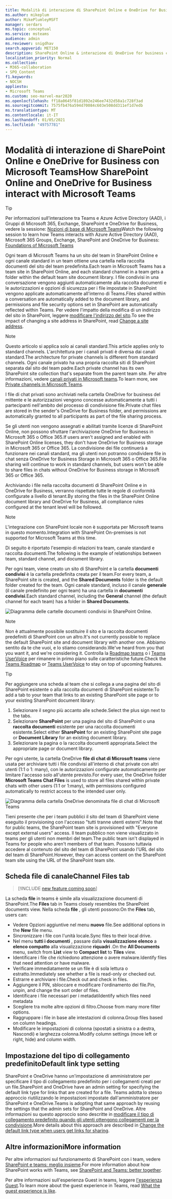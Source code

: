 ```yaml
---
title: Modalità di interazione di SharePoint Online e OneDrive for Business con Microsoft Teams
ms.author: mikeplum
author: MikePlumleyMSFT
manager: serdars
ms.topic: conceptual
ms.service: msteams
audience: admin
ms.reviewer: snigdhav
search.appverid: MET150
description: SharePoint Online & interazione di OneDrive for business con teams; archiviazione di file di chat privata & interazione tra team, canale standard & raccolta documenti.
localization_priority: Normal
ms.collection:
- M365-collaboration
- SPO_Content
f1.keywords:
- NOCSH
appliesto:
- Microsoft Teams
ms.custom: seo-marvel-mar2020
ms.openlocfilehash: ff18a0645f81d1892e246ee7432d58a1c728f3ad
ms.sourcegitcommit: 7575fb476a594d70084c603e508dd311ef1d7edb
ms.translationtype: MT
ms.contentlocale: it-IT
ms.lasthandoff: 01/05/2021
ms.locfileid: "49757781"
---
```

# <a name="how-sharepoint-online-and-onedrive-for-business-interact-with-microsoft-teams"></a><span data-ttu-id="0d696-103">Modalità di interazione di SharePoint Online e OneDrive for Business con Microsoft Teams</span><span class="sxs-lookup"><span data-stu-id="0d696-103">How SharePoint Online and OneDrive for Business interact with Microsoft Teams</span></span>

> [!Tip]
> <span data-ttu-id="0d696-104">Per informazioni sull’interazione tra Teams e Azure Active Directory (AAD), i Gruppi di Microsoft 365, Exchange, SharePoint e OneDrive for Business, vedere la sessione: [Nozioni di base di Microsoft Teams](https://aka.ms/teams-foundations)</span><span class="sxs-lookup"><span data-stu-id="0d696-104">Watch the following session to learn how Teams interacts with Azure Active Directory (AAD), Microsoft 365 Groups, Exchange, SharePoint and OneDrive for Business: [Foundations of Microsoft Teams](https://aka.ms/teams-foundations)</span></span>

<span data-ttu-id="0d696-105">Ogni team di Microsoft Teams ha un sito del team in SharePoint Online e ogni canale standard in un team ottiene una cartella nella raccolta documenti del sito del team predefinita.</span><span class="sxs-lookup"><span data-stu-id="0d696-105">Each team in Microsoft Teams has a team site in SharePoint Online, and each standard channel in a team gets a folder within the default team site document library.</span></span> <span data-ttu-id="0d696-106">I file condivisi in una conversazione vengono aggiunti automaticamente alla raccolta documenti e le autorizzazioni e opzioni di sicurezza per i file impostate in SharePoint vengono applicate automaticamente all'interno di Teams.</span><span class="sxs-lookup"><span data-stu-id="0d696-106">Files shared within a conversation are automatically added to the document library, and permissions and file security options set in SharePoint are automatically reflected within Teams.</span></span> <span data-ttu-id="0d696-107">Per vedere l'impatto della modifica di un indirizzo del sito in SharePoint, leggere [modificare l'indirizzo del sito](https://docs.microsoft.com/sharepoint/change-site-address).</span><span class="sxs-lookup"><span data-stu-id="0d696-107">To see the impact of changing a site address in SharePoint, read [Change a site address](https://docs.microsoft.com/sharepoint/change-site-address).</span></span>

> [!NOTE]
> <span data-ttu-id="0d696-108">Questo articolo si applica solo ai canali standard.</span><span class="sxs-lookup"><span data-stu-id="0d696-108">This article applies only to standard channels.</span></span> <span data-ttu-id="0d696-109">L'architettura per i canali privati è diversa dai canali standard.</span><span class="sxs-lookup"><span data-stu-id="0d696-109">The architecture for private channels is different from standard channels.</span></span> <span data-ttu-id="0d696-110">Ogni canale privato ha una propria raccolta siti di SharePoint separata dal sito del team padre.</span><span class="sxs-lookup"><span data-stu-id="0d696-110">Each private channel has its own SharePoint site collection that's separate from the parent team site.</span></span> <span data-ttu-id="0d696-111">Per altre informazioni, vedere [canali privati in Microsoft teams](private-channels.md).</span><span class="sxs-lookup"><span data-stu-id="0d696-111">To learn more, see [Private channels in Microsoft Teams](private-channels.md).</span></span>

<span data-ttu-id="0d696-112">I file di chat privati sono archiviati nella cartella OneDrive for business del mittente e le autorizzazioni vengono concesse automaticamente a tutti i partecipanti nell'ambito del processo di condivisione file.</span><span class="sxs-lookup"><span data-stu-id="0d696-112">Private chat files are stored in the sender's OneDrive for Business folder, and permissions are automatically granted to all participants as part of the file sharing process.</span></span>

<span data-ttu-id="0d696-113">Se gli utenti non vengono assegnati e abilitati tramite licenze di SharePoint Online, non possono sfruttare l'archiviazione OneDrive for Business in Microsoft 365 o Office 365.</span><span class="sxs-lookup"><span data-stu-id="0d696-113">If users aren't assigned and enabled with SharePoint Online licenses, they don't have OneDrive for Business storage in Microsoft 365 or Office 365.</span></span> <span data-ttu-id="0d696-114">La condivisione dei file continuerà a funzionare nei canali standard, ma gli utenti non potranno condividere file in chat senza OneDrive for Business Storage in Microsoft 365 o Office 365.</span><span class="sxs-lookup"><span data-stu-id="0d696-114">File sharing will continue to work in standard channels, but users won't be able to share files in chats without OneDrive for Business storage in Microsoft 365 or Office 365.</span></span>

<span data-ttu-id="0d696-115">Archiviando i file nella raccolta documenti di SharePoint Online e in OneDrive for Business, verranno rispettate tutte le regole di conformità configurate a livello di tenant.</span><span class="sxs-lookup"><span data-stu-id="0d696-115">By storing the files in the SharePoint Online document library and OneDrive for Business, all compliance rules configured at the tenant level will be followed.</span></span> 

> [!NOTE]
> <span data-ttu-id="0d696-116">L'integrazione con SharePoint locale non è supportata per Microsoft teams in questo momento.</span><span class="sxs-lookup"><span data-stu-id="0d696-116">Integration with SharePoint On-premises is not supported for Microsoft Teams at this time.</span></span>

<span data-ttu-id="0d696-117">Di seguito è riportato l'esempio di relazioni tra team, canale standard e raccolta documenti.</span><span class="sxs-lookup"><span data-stu-id="0d696-117">The following is the example of relationships between team, standard channel, and document library.</span></span>

<span data-ttu-id="0d696-118">Per ogni team, viene creato un sito di SharePoint e la cartella **documenti condivisi** è la cartella predefinita creata per il team.</span><span class="sxs-lookup"><span data-stu-id="0d696-118">For every team, a SharePoint site is created, and the **Shared Documents** folder is the default folder created for the team.</span></span> <span data-ttu-id="0d696-119">Ogni canale standard, incluso il canale **generale** (il canale predefinito per ogni team) ha una cartella in **documenti condivisi**.</span><span class="sxs-lookup"><span data-stu-id="0d696-119">Each standard channel, including the **General** channel (the default channel for each team) has a folder in **Shared Documents**.</span></span>

![Diagramma delle cartelle documenti condivisi in SharePoint Online.](media/Understand_how_SharePoint_Online_and_OneDrive_for_Business_interact_with_Microsoft_Teams_image1.png)

> [!NOTE]
> <span data-ttu-id="0d696-121">Non è attualmente possibile sostituire il sito e la raccolta documenti predefiniti di SharePoint con un altro.</span><span class="sxs-lookup"><span data-stu-id="0d696-121">It's not currently possible to replace the default SharePoint site and document library with another one.</span></span> <span data-ttu-id="0d696-122">Abbiamo sentito da te che vuoi, e lo stiamo considerando.</span><span class="sxs-lookup"><span data-stu-id="0d696-122">We've heard from you that you want it, and we're considering it.</span></span> <span data-ttu-id="0d696-123">Controlla la [Roadmap teams](https://aka.ms/teamsroadmap) o i [Teams UserVoice](https://aka.ms/TeamsUserVoice) per rimanere in primo piano sulle caratteristiche future.</span><span class="sxs-lookup"><span data-stu-id="0d696-123">Check the [Teams Roadmap](https://aka.ms/teamsroadmap) or [Teams UserVoice](https://aka.ms/TeamsUserVoice) to stay on top of upcoming features.</span></span>

> [!TIP]
> <span data-ttu-id="0d696-124">Per aggiungere una scheda al team che si collega a una pagina del sito di SharePoint esistente o alla raccolta documenti di SharePoint esistente:</span><span class="sxs-lookup"><span data-stu-id="0d696-124">To add a tab to your team that links to an existing SharePoint site page or to your existing SharePoint document library:</span></span>
> 1. <span data-ttu-id="0d696-125">Selezionare il segno più accanto alle schede.</span><span class="sxs-lookup"><span data-stu-id="0d696-125">Select the  plus sign next to the tabs.</span></span>
> 2. <span data-ttu-id="0d696-126">Selezionare **SharePoint** per una pagina del sito di SharePoint o una **raccolta documenti** esistente per una raccolta documenti esistente.</span><span class="sxs-lookup"><span data-stu-id="0d696-126">Select either **SharePoint** for an existing SharePoint site page or **Document Library** for an existing document library.</span></span>
> 3. <span data-ttu-id="0d696-127">Selezionare la pagina o la raccolta documenti appropriata.</span><span class="sxs-lookup"><span data-stu-id="0d696-127">Select the appropriate page or document library.</span></span>

<span data-ttu-id="0d696-128">Per ogni utente, la cartella OneDrive **file di chat di Microsoft teams** viene usata per archiviare tutti i file condivisi all'interno di chat private con altri utenti (1:1 o 1: many), con le autorizzazioni configurate automaticamente per limitare l'accesso solo all'utente previsto.</span><span class="sxs-lookup"><span data-stu-id="0d696-128">For every user, the OneDrive folder **Microsoft Teams Chat Files** is used to store all files shared within private chats with other users (1:1 or 1:many), with permissions configured automatically to restrict access to the intended user only.</span></span>

![Diagramma della cartella OneDrive denominata file di chat di Microsoft Teams](media/Understand_how_SharePoint_Online_and_OneDrive_for_Business_interact_with_Microsoft_Teams_image2.png)

<span data-ttu-id="0d696-130">Tieni presente che per i team pubblici il sito del team di SharePoint viene eseguito il provisioning con l'accesso "tutti tranne utenti esterni".</span><span class="sxs-lookup"><span data-stu-id="0d696-130">Note that for public teams, the SharePoint team site is provisioned with "Everyone except external users" access.</span></span> <span data-ttu-id="0d696-131">Il team pubblico non viene visualizzato in teams per gli utenti non membri del team.</span><span class="sxs-lookup"><span data-stu-id="0d696-131">The public team isn't displayed in Teams for people who aren't members of that team.</span></span> <span data-ttu-id="0d696-132">Possono tuttavia accedere al contenuto del sito del team di SharePoint usando l'URL del sito del team di SharePoint.</span><span class="sxs-lookup"><span data-stu-id="0d696-132">However, they can access content on the SharePoint team site using the URL of the SharePoint team site.</span></span> 

## <a name="channel-files-tab"></a><span data-ttu-id="0d696-133">Scheda file di canale</span><span class="sxs-lookup"><span data-stu-id="0d696-133">Channel Files tab</span></span>

> [!INCLUDE [new feature coming soon](includes/new-feature-coming-soon-section.md)]

<span data-ttu-id="0d696-134">La scheda **file** in teams è simile alla visualizzazione documenti di SharePoint.</span><span class="sxs-lookup"><span data-stu-id="0d696-134">The **Files** tab in Teams closely resembles the SharePoint documents view.</span></span> <span data-ttu-id="0d696-135">Nella scheda **file** , gli utenti possono:</span><span class="sxs-lookup"><span data-stu-id="0d696-135">On the **Files** tab, users can:</span></span>

- <span data-ttu-id="0d696-136">Vedere Opzioni aggiuntive nel menu **nuovo** file.</span><span class="sxs-lookup"><span data-stu-id="0d696-136">See additional options in the **New** file menu.</span></span>
- <span data-ttu-id="0d696-137">Sincronizzare i file con l'unità locale.</span><span class="sxs-lookup"><span data-stu-id="0d696-137">Sync files to their local drive.</span></span>
- <span data-ttu-id="0d696-138">Nel menu **tutti i documenti** , passare dalla **visualizzazione elenco** a **elenco compatto** alla visualizzazione **riquadri** .</span><span class="sxs-lookup"><span data-stu-id="0d696-138">On the **All Documents** menu, switch from **List** view to **Compact list** to **Tiles** view.</span></span>
- <span data-ttu-id="0d696-139">Identificare i file che richiedono attenzione o avere malware.</span><span class="sxs-lookup"><span data-stu-id="0d696-139">Identify files that need attention or have malware.</span></span>
- <span data-ttu-id="0d696-140">Verificare immediatamente se un file è di sola lettura o estratto.</span><span class="sxs-lookup"><span data-stu-id="0d696-140">Immediately see whether a file is read-only or checked out.</span></span>
- <span data-ttu-id="0d696-141">Estrarre e archiviare i file.</span><span class="sxs-lookup"><span data-stu-id="0d696-141">Check out and check in files.</span></span>
- <span data-ttu-id="0d696-142">Aggiungere il PIN, sbloccare e modificare l'ordinamento dei file.</span><span class="sxs-lookup"><span data-stu-id="0d696-142">Pin, unpin, and change the sort order of files.</span></span>
- <span data-ttu-id="0d696-143">Identificare i file necessari per i metadati</span><span class="sxs-lookup"><span data-stu-id="0d696-143">Identify which files need metadata</span></span>
- <span data-ttu-id="0d696-144">Scegliere tra molte altre opzioni di filtro.</span><span class="sxs-lookup"><span data-stu-id="0d696-144">Choose from many more filter options.</span></span>
- <span data-ttu-id="0d696-145">Raggruppare i file in base alle intestazioni di colonna.</span><span class="sxs-lookup"><span data-stu-id="0d696-145">Group files based on column headings.</span></span>
- <span data-ttu-id="0d696-146">Modificare le impostazioni di colonna (spostati a sinistra o a destra, Nascondi) e larghezza colonna.</span><span class="sxs-lookup"><span data-stu-id="0d696-146">Modify column settings (move left or right, hide) and column width.</span></span>

## <a name="default-link-type-setting"></a><span data-ttu-id="0d696-147">Impostazione del tipo di collegamento predefinito</span><span class="sxs-lookup"><span data-stu-id="0d696-147">Default link type setting</span></span>

<span data-ttu-id="0d696-148">SharePoint e OneDrive hanno un'impostazione di amministratore per specificare il tipo di collegamento predefinito per i collegamenti creati per un file.</span><span class="sxs-lookup"><span data-stu-id="0d696-148">SharePoint and OneDrive have an admin setting for specifying the default link type for links that are created for a file.</span></span> <span data-ttu-id="0d696-149">Teams adotta lo stesso approccio riutilizzando le impostazioni impostate dall'amministratore per SharePoint e OneDrive.</span><span class="sxs-lookup"><span data-stu-id="0d696-149">Teams is adopting that same approach by reusing the settings that the admin sets for SharePoint and OneDrive.</span></span> <span data-ttu-id="0d696-150">Altre informazioni su questo approccio sono descritte in [modificare il tipo di collegamento predefinito quando gli utenti ottengono collegamenti per la condivisione](https://docs.microsoft.com/sharepoint/change-default-sharing-link).</span><span class="sxs-lookup"><span data-stu-id="0d696-150">More details about this approach are described in [Change the default link type when users get links for sharing](https://docs.microsoft.com/sharepoint/change-default-sharing-link).</span></span> 

## <a name="more-information"></a><span data-ttu-id="0d696-151">Altre informazioni</span><span class="sxs-lookup"><span data-stu-id="0d696-151">More information</span></span>

<span data-ttu-id="0d696-152">Per altre informazioni sul funzionamento di SharePoint con i team, vedere [SharePoint e teams: meglio insieme](https://techcommunity.microsoft.com/t5/Microsoft-SharePoint-Blog/SharePoint-and-Teams-Better-Together/ba-p/189593).</span><span class="sxs-lookup"><span data-stu-id="0d696-152">For more information about how SharePoint works with Teams, see [SharePoint and Teams: better together](https://techcommunity.microsoft.com/t5/Microsoft-SharePoint-Blog/SharePoint-and-Teams-Better-Together/ba-p/189593).</span></span>

<span data-ttu-id="0d696-153">Per altre informazioni sull'esperienza Guest in teams, leggere [l'esperienza Guest](guest-experience.md).</span><span class="sxs-lookup"><span data-stu-id="0d696-153">To learn more about the guest experience in Teams, read [What the guest experience is like](guest-experience.md).</span></span>

